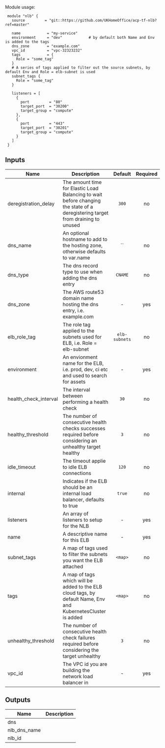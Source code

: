 Module usage:

     module "nlb" {
       source         = "git::https://github.com/UKHomeOffice/acp-tf-nlb?ref=master"

       name            = "my-service"
       environment     = "dev"            # by default both Name and Env is added to the tags
       dns_zone        = "example.com"
       vpc_id          = "vpc-32323232"
       tags            = {
         Role = "some_tag"
       }
       # A series of tags applied to filter out the source subnets, by default Env and Role = elb-subnet is used
       subnet_tags {
         Role = "some_tag"
       }

       listeners = [
         {
           port         = "80"
           target_port  = "30200"
           target_group = "compute"
         },
         {
           port         = "443"
           target_port  = "30201"
           target_group = "compute"
         }
       ]
     }



## Inputs

| Name | Description | Default | Required |
|------|-------------|:-----:|:-----:|
| deregistration_delay | The amount time for Elastic Load Balancing to wait before changing the state of a deregistering target from draining to unused | `300` | no |
| dns_name | An optional hostname to add to the hosting zone, otherwise defaults to var.name | `` | no |
| dns_type | The dns record type to use when adding the dns entry | `CNAME` | no |
| dns_zone | The AWS route53 domain name hosting the dns entry, i.e. example.com | - | yes |
| elb_role_tag | The role tag applied to the subnets used for ELB, i.e. Role = elb-subnet | `elb-subnets` | no |
| environment | An envionment name for the ELB, i.e. prod, dev, ci etc and used to search for assets | - | yes |
| health_check_interval | The interval between performing a health check | `30` | no |
| healthy_threshold | The number of consecutive health checks successes required before considering an unhealthy target healthy | `3` | no |
| idle_timeout | The timeout applie to idle ELB connections | `120` | no |
| internal | Indicates if the ELB should be an internal load balancer, defaults to true | `true` | no |
| listeners | An array of listeners to setup for the NLB | - | yes |
| name | A descriptive name for this ELB | - | yes |
| subnet_tags | A map of tags used to filter the subnets you want the ELB attached | `<map>` | no |
| tags | A map of tags which will be added to the ELB cloud tags, by default Name, Env and KubernetesCluster is added | `<map>` | no |
| unhealthy_threshold | The number of consecutive health check failures required before considering the target unhealthy | `3` | no |
| vpc_id | The VPC id you are building the network load balancer in | - | yes |

## Outputs

| Name | Description |
|------|-------------|
| dns |  |
| nlb_dns_name |  |
| nlb_id |  |

